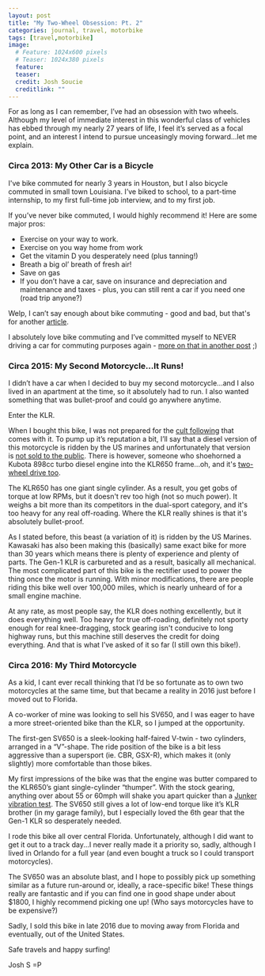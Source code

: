 ```yaml
---
layout: post
title: "My Two-Wheel Obsession: Pt. 2"
categories: journal, travel, motorbike
tags: [travel,motorbike]
image:
  # Feature: 1024x600 pixels
  # Teaser: 1024x380 pixels
  feature:
  teaser:
  credit: Josh Soucie
  creditlink: ""
---
```


For as long as I can remember, I’ve had an obsession with two wheels. Although my level of immediate interest in this wonderful class of vehicles has ebbed through my nearly 27 years of life, I feel it’s served as a focal point, and an interest I intend to pursue unceasingly moving forward...let me explain.

### Circa 2013: My Other Car is a Bicycle

I've bike commuted for nearly 3 years in Houston, but I also bicycle commuted in small town Louisiana. I’ve biked to school, to a part-time internship, to my first full-time job interview, and to my first job.

If you’ve never bike commuted, I would highly recommend it! Here are some major pros:

* Exercise on your way to work.
* Exercise on you way home from work
* Get the vitamin D you desperately need (plus tanning!)
* Breath a big ol’ breath of fresh air!
* Save on gas
* If you don’t have a car, save on insurance and depreciation and maintenance and taxes - plus, you can still rent a car if you need one (road trip anyone?)

Welp, I can’t say enough about bike commuting - good and bad, but that's for another [article](#).

I absolutely love bike commuting and I’ve committed myself to NEVER driving a car for commuting purposes again - [more on that in another post](#) ;)

### Circa 2015: My Second Motorcycle...It Runs!

I didn’t have a car when I decided to buy my second motorcycle...and I also lived in an apartment at the time, so it absolutely had to run. I also wanted something that was bullet-proof and could go anywhere anytime.

Enter the KLR.

When I bought this bike, I was not prepared for the [cult following](https://klr650.net/) that comes with it. To pump up it’s reputation a bit, I’ll say that a diesel version of this motorcycle is ridden by the US marines and unfortunately that version is [not sold to the public][1]. There is however, someone who shoehorned a Kubota 898cc turbo diesel engine into the KLR650 frame...oh, and it's [two-wheel drive too][2].

The KLR650 has one giant single cylinder. As a result, you get gobs of torque at low RPMs, but it doesn't rev too high (not so much power). It weighs a bit more than its competitors in the dual-sport category, and it's too heavy for any real off-roading. Where the KLR really shines is that it's absolutely bullet-proof.

As I stated before, this beast (a variation of it) is ridden by the US Marines. Kawasaki has also been making this (basically) same exact bike for more than 30 years which means there is plenty of experience and plenty of parts. The Gen-1 KLR is carbureted and as a result, basically all mechanical. The most complicated part of this bike is the rectifier used to power the thing once the motor is running. With minor modifications, there are people riding this bike well over 100,000 miles, which is nearly unheard of for a small engine machine.

At any rate, as most people say, the KLR does nothing excellently, but it does everything well. Too heavy for true off-roading, definitely not sporty enough for real knee-dragging, stock gearing isn't conducive to long highway runs, but this machine still deserves the credit for doing everything. And that is what I’ve asked of it so far (I still own this bike!).


### Circa 2016: My Third Motorcycle

As a kid, I cant ever recall thinking that I’d be so fortunate as to own two motorcycles at the same time, but that became a reality in 2016 just before I moved out to Florida.

A co-worker of mine was looking to sell his SV650, and I was eager to have a more street-oriented bike than the KLR, so I jumped at the opportunity.

The first-gen SV650 is a sleek-looking half-faired V-twin - two cylinders, arranged in a “V”-shape. The ride position of the bike is a bit less aggressive than a supersport (ie. CBR, GSX-R), which makes it (only slightly) more comfortable than those bikes.

My first impressions of the bike was that the engine was butter compared to the KLR650’s giant single-cylinder “thumper”. With the stock gearing, anything over about 55 or 60mph will shake you apart quicker than a [Junker vibration test][3]. The SV650 still gives a lot of low-end torque like it’s KLR brother (in my garage family), but I especially loved the 6th gear that the Gen-1 KLR so desperately needed.

I rode this bike all over central Florida. Unfortunately, although I did want to get it out to a track day...I never really made it a priority so, sadly, although I lived in Orlando for a full year (and even bought a truck so I could transport motorcycles).

The SV650 was an absolute blast, and I hope to possibly pick up something similar as a future run-around or, ideally, a race-specific bike! These things really are fantastic and if you can find one in good shape under about $1800, I highly recommend picking one up! (Who says motorcycles have to be expensive?)

Sadly, I sold this bike in late 2016 due to moving away from Florida and eventually, out of the United States.

Safe travels and happy surfing!

Josh S =P

[1]: http://olive-drab.com/idphoto/id_photos_m1030_m1d.php
[2]: https://www.motorcyclistonline.com/wild-file-turbo-diesel-2wd-kawasaki-klr-650-custom-motorcycle
[3]: https://www.youtube.com/watch?v=_ne19-3vkJg
